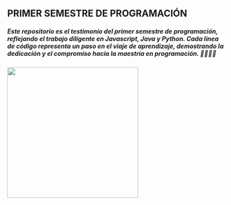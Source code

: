 ## PRIMER SEMESTRE DE PROGRAMACIÓN

##### Este repositorio es el testimonio del primer semestre de programación, reflejando el trabajo diligente en Javascript, Java y Python. Cada línea de código representa un paso en el viaje de aprendizaje, demostrando la dedicación y el compromiso hacia la maestría en programación. 👩🏻‍💻💕

<img src="https://github.com/wandaoriana/Programacion_UTN/assets/163770428/d8b5f4e3-4345-42e2-8cab-634011d6a081" width="300">

